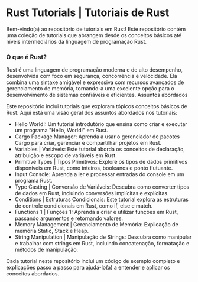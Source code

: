 # Rust Tutorials | Tutoriais de Rust

Bem-vindo(a) ao repositório de tutoriais em Rust! Este repositório contém uma coleção de tutoriais que abrangem desde os conceitos básicos até níveis intermediários da linguagem de programação Rust.

### O que é Rust?
Rust é uma linguagem de programação moderna e de alto desempenho, desenvolvida com foco em segurança, concorrência e velocidade. Ela combina uma sintaxe amigável e expressiva com recursos avançados de gerenciamento de memória, tornando-a uma excelente opção para o desenvolvimento de sistemas confiáveis e eficientes.
Assuntos abordados

Este repositório inclui tutoriais que exploram tópicos conceitos básicos de Rust. Aqui está uma visão geral dos assuntos abordados nos tutoriais:

* Hello World!: Um tutorial introdutório que ensina como criar e executar um programa "Hello, World!" em Rust.
* Cargo Package Manager: Aprenda a usar o gerenciador de pacotes Cargo para criar, gerenciar e compartilhar projetos em Rust.
* Variables | Variáveis: Este tutorial aborda os conceitos de declaração, atribuição e escopo de variáveis em Rust.
* Primitive Types | Tipos Primitivos: Explore os tipos de dados primitivos disponíveis em Rust, como inteiros, booleanos e ponto flutuante.
* Input Console: Aprenda a ler e processar entradas do console em um programa Rust.
* Type Casting | Conversão de Variáveis: Descubra como converter tipos de dados em Rust, incluindo conversões implícitas e explícitas.
* Conditions | Estruturas Condicionais: Este tutorial explora as estruturas de controle condicionais em Rust, como if, else e match.
* Functions 1 | Funções 1: Aprenda a criar e utilizar funções em Rust, passando argumentos e retornando valores.
* Memory Management | Gerenciamento de Memória: Explicação de memória Static, Stack e Heap.
* String Manipulation | Manipulação de Strings: Descubra como manipular e trabalhar com strings em Rust, incluindo concatenação, formatação e métodos de manipulação.

Cada tutorial neste repositório inclui um código de exemplo completo e explicações passo a passo para ajudá-lo(a) a entender e aplicar os conceitos abordados.

